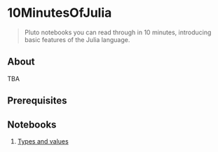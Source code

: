 # 10MinutesOfJulia

> Pluto notebooks you can read through in 10 minutes, introducing basic features of the Julia language.


## About

TBA

## Prerequisites

## Notebooks

1. [Types and values](./types.html)